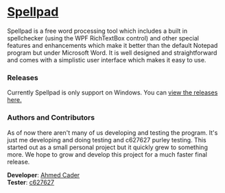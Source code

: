 # [Spellpad](https://cdemha.github.io/Spellpad)

Spellpad is a free word processing tool which includes a built in spellchecker (using the WPF RichTextBox control) and other special features and enhancements which make it better than the default Notepad program but under Microsoft Word. It is well designed and straightforward and comes with a simplistic user interface which makes it easy to use.

### Releases
Currently Spellpad is only support on Windows. You can [view the releases here.](https://github.com/CDemha/Spellpad/releases)

### Authors and Contributors
As of now there aren't many of us developing and testing the program. It's just me developing and doing testing and c627627 purley testing. This started out as a small personal project but it quickly grew to something more. We hope to grow and develop this project for a much faster final release.

**Developer**: [Ahmed Cader](https://github.com/CDemha) <br>
**Tester**: [c627627](http://www.overclockers.com/forums/member.php/14177-c627627)
